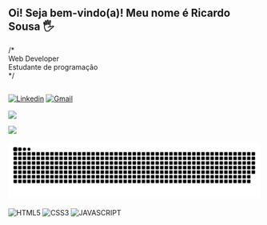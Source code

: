 ## Oi! Seja bem-vindo(a)! Meu nome é Ricardo Sousa 🖐️
 
 /* </br>
 Web Developer </br>
 Estudante de programação </br>
 */

##

[![Linkedin](	https://img.shields.io/badge/LinkedIn-0077B5?style=for-the-badge&logo=linkedin&logoColor=white)](https://www.linkedin.com/in/ricardo-henrique-p-de-sousa/)
[![Gmail](	https://img.shields.io/badge/Gmail-D14836?style=for-the-badge&logo=gmail&logoColor=white)](mailto:ricardohenriquep19@gmail.com)

<div align="">
  <img height=180 align="center" src="https://github-readme-stats.vercel.app/api?username=Ryckard0&theme=tokyonight&rank_icon=github&card_width=300&show_icons=true&bg_color=90,000000,040449"  />
</div>

![](https://github-readme-stats.vercel.app/api/top-langs/?username=Ryckard0&theme=tokyonight&hide_border=false&include_all_commits=false&count_private=false&layout=compact)


<!-- Jogo da cobrinha -->
<picture>
  <source media="(prefers-color-scheme: dark)" srcset="https://raw.githubusercontent.com/Ryckard0/Ryckard0/output/github-contribution-grid-snake-dark.svg">
  <source media="(prefers-color-scheme: light)" srcset="https://raw.githubusercontent.com/Ryckard0/Ryckard0/output/github-contribution-grid-snake-dark.svg">
  <img alt="github contribution grid snake animation" src="https://raw.githubusercontent.com/Ryckard0/Ryckard0/output/github-contribution-grid-snake.svg">
</picture>


<div style="display: inline_block"><br/>
  <img align="center" alt="HTML5" src="https://img.shields.io/badge/HTML5-E34F26?style=for-the-badge&logo=html5&logoColor=white"/>
  <img align="center" alt="CSS3" src="https://img.shields.io/badge/CSS3-1572B6?style=for-the-badge&logo=css3&logoColor=white"/>
  <img align="center" alt="JAVASCRIPT" src="https://img.shields.io/badge/JavaScript-F7DF1E?style=for-the-badge&logo=javascript&logoColor=black"/>
</div>
